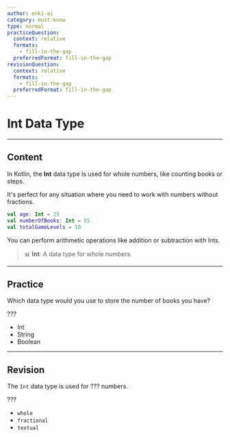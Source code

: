 ```yaml
---
author: enki-ai
category: must-know
type: normal
practiceQuestion:
  context: relative
  formats:
    - fill-in-the-gap
  preferredFormat: fill-in-the-gap
revisionQuestion:
  context: relative
  formats:
    - fill-in-the-gap
  preferredFormat: fill-in-the-gap
---
```


# Int Data Type

---
## Content

In Kotlin, the **Int** data type is used for whole numbers, like counting books or steps.

It's perfect for any situation where you need to work with numbers without fractions.

```kotlin
val age: Int = 25
val numberOfBooks: Int = 55
val totalGameLevels = 10
```

You can perform arithmetic operations like addition or subtraction with Ints.

> 📊 **Int**: A data type for whole numbers.


---
## Practice

Which data type would you use to store the number of books you have?

???

- Int
- String
- Boolean


---
## Revision

The `Int` data type is used for ??? numbers.

???

- `whole`
- `fractional`
- `textual`


